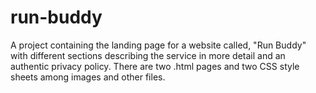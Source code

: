 # run-buddy
A project containing the landing page for a website called, "Run Buddy" with different sections describing the service in more detail and an authentic privacy policy.
There are two .html pages and two CSS style sheets among images and other files.
